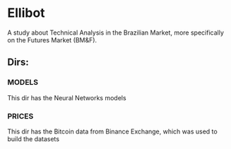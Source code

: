 # Ellibot

A study about Technical Analysis in the Brazilian Market, more specifically on the Futures Market (BM&F).

## Dirs:
### MODELS

This dir has the Neural Networks models

### PRICES

This dir has the Bitcoin data from Binance Exchange, which was used to build the datasets
